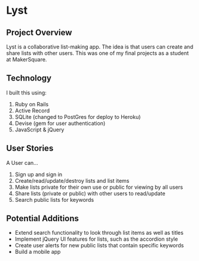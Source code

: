 # Lyst

## Project Overview

Lyst is a collaborative list-making app. The idea is that users can create and share lists with other users. This was one of my final projects as a student at MakerSquare. 


## Technology

I built this using:

1. Ruby on Rails
2. Active Record
3. SQLite (changed to PostGres for deploy to Heroku)
4. Devise (gem for user authentication)
5. JavaScript & jQuery


## User Stories

A User can...

1. Sign up and sign in
2. Create/read/update/destroy lists and list items
3. Make lists private for their own use or public for viewing by all users
4. Share lists (private or public) with other users to read/update
5. Search public lists for keywords


## Potential Additions
+ Extend search functionality to look through list items as well as titles
+ Implement jQuery UI features for lists, such as the accordion style
+ Create user alerts for new public lists that contain specific keywords
+ Build a mobile app


